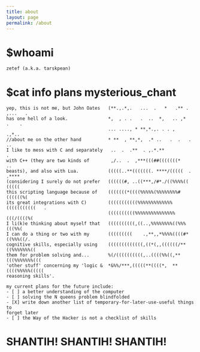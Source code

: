 ```yaml
---
title: about
layout: page
permalink: /about
---
```


# $whoami
```zetef (a.k.a. tarskpean)```

# $cat info plans mysterious_chant
```
yep, this is not me, but John Oates   (**.,.*,.   ...  .   *   .** .  ,...   .
has one hell of a look.               *,  , . .   .  ..  *,   .. ,*    .    .
                                      ... ...., * **,*.,. . . ,       .,*..   
//about me on the other hand          * **  , **,*,  .* ..   .  .   .    ..   
I like to mess with C and separately   ..  .  .**  . ,.*.**                .  
with C++ (they are two kinds of        ,/..  .  ,***(((##(((((((*          .. 
beasts), and also with Lua.           (((((..**(((((((. ****/(((((  . .****   
(considering I surely do not prefer   ((((((#, ..((***,/#*./((%%%%(( (((((    
this scripting language because of    (((((((*((((%%%%%(%%%%%%%%#((((((%(     
its great integrations with C)        (((((((((((%%%%%%%%%%%%%(((((((((((   . 
                                      ((((((((((%%%%%%%%%%%%%%%(((/((((%(     
I li(k)e thinking about myself that   ((((((((((,((..,%%%%%%%%((%%%(((%%(     
I can do a thing or two with my       (((((((((    .,**,,*%%%%((((#*((%%%((/. 
cognitive skills, especially using    (((((((((((((,((*(,,((((((/**((%%%%%%%((
them for problem solving and...       %(/((((((((((,..((((%%((,**(((%%%%%%%(((
'other stuff' concerning my 'logic &  *&%%/***,(((((**((((*,  **((((%%%%%(((((
reasoning skills'.

my current plans for the future include:
- [ ] a better understanding of the computer
- [ ] solving the N queens problem blindfolded 
- [X] write down another list of temporary-for-later-use-useful things to 
forget later
- [ ] the Way of the Hacker is not a checklist of skills
```

# SHANTIH! SHANTIH! SHANTIH!